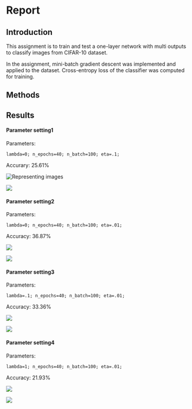 # Report

## Introduction

This assignment is to train and test a one-layer network with multi outputs to classify images from CIFAR-10 dataset.

In the assignment, mini-batch gradient descent was implemented and applied to the dataset. Cross-entropy loss of the classifier was computed for training.

## Methods

## Results

#### Parameter setting1

Parameters:

```
lambda=0; n_epochs=40; n_batch=100; eta=.1;
```

Accurary: 25.61%

![Representing images](https://github.com/MandyXue/DeepLearning-Assignment/blob/master/A1/Result_Pics/image1.png)

![](https://github.com/MandyXue/DeepLearning-Assignment/blob/master/A1/Result_Pics/loss1.png)

#### Parameter setting2

Parameters:

```
lambda=0; n_epochs=40; n_batch=100; eta=.01;
```

Accuracy: 36.87%

![](https://github.com/MandyXue/DeepLearning-Assignment/blob/master/A1/Result_Pics/image2.png)

![](https://github.com/MandyXue/DeepLearning-Assignment/blob/master/A1/Result_Pics/loss2.png)

#### Parameter setting3

Parameters:

```
lambda=.1; n_epochs=40; n_batch=100; eta=.01;
```

Accuracy: 33.36%

![](https://github.com/MandyXue/DeepLearning-Assignment/blob/master/A1/Result_Pics/image3.png)

![](https://github.com/MandyXue/DeepLearning-Assignment/blob/master/A1/Result_Pics/loss3.png)

#### Parameter setting4

Parameters:

```
lambda=1; n_epochs=40; n_batch=100; eta=.01;
```

Accuracy: 21.93%

![](https://github.com/MandyXue/DeepLearning-Assignment/blob/master/A1/Result_Pics/image4.png)

![](https://github.com/MandyXue/DeepLearning-Assignment/blob/master/A1/Result_Pics/loss4.png)

